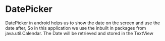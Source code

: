# DatePicker
DatePicker in android helps us to show the date on the screen and use the date after,
So in this application we use the inbuilt in packages from java.util.Calendar.
The Date will be retrieved and stored in the TextView

